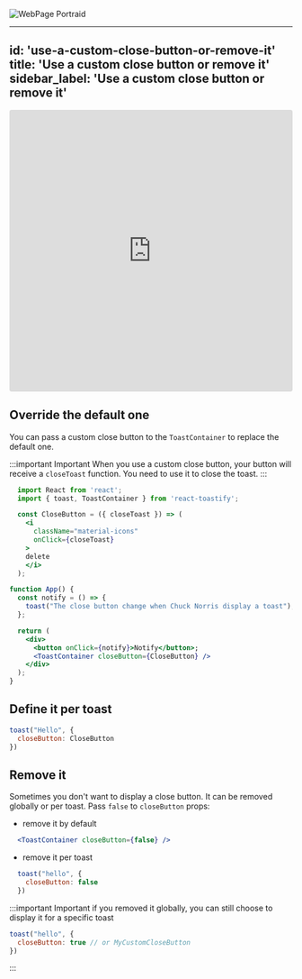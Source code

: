 ![WebPage Portraid ](https://user-images.githubusercontent.com/29819444/166085967-56616168-0998-49bb-881e-7521a0ef8b42.jpg)

---
id: 'use-a-custom-close-button-or-remove-it'
title: 'Use a custom close button or remove it'
sidebar_label: 'Use a custom close button or remove it'
---


<iframe src="https://codesandbox.io/embed/toastify-use-a-custom-close-button-or-remove-it-forked-fmc0ho?fontsize=14&hidenavigation=1&theme=dark"
     style="width:100%; height:500px; border:0; border-radius: 4px; overflow:hidden;"
     title="Toastify - Use a custom close button or remove it (forked)"
     allow="accelerometer; ambient-light-sensor; camera; encrypted-media; geolocation; gyroscope; hid; microphone; midi; payment; usb; vr; xr-spatial-tracking"
     sandbox="allow-forms allow-modals allow-popups allow-presentation allow-same-origin allow-scripts"
   ></iframe>


## Override the default one

You can pass a custom close button to the `ToastContainer` to replace the default one.

:::important Important
  When you use a custom close button, your button will receive a ```closeToast``` function.
  You need to use it to close the toast.
:::


```jsx
  import React from 'react';
  import { toast, ToastContainer } from 'react-toastify';

  const CloseButton = ({ closeToast }) => (
    <i
      className="material-icons"
      onClick={closeToast}
    >
    delete
    </i>
  );

function App() {
  const notify = () => {
    toast("The close button change when Chuck Norris display a toast");
  };

  return (
    <div>
      <button onClick={notify}>Notify</button>;
      <ToastContainer closeButton={CloseButton} />
    </div>
  );
}
```

## Define it per toast

```jsx
toast("Hello", {
  closeButton: CloseButton
})
```

## Remove it

Sometimes you don't want to display a close button. It can be removed globally or per toast. Pass
`false` to `closeButton` props:

- remove it by default

```jsx
  <ToastContainer closeButton={false} />
```

- remove it per toast

```jsx
  toast("hello", {
    closeButton: false
  })
```

:::important Important
  if you removed it globally, you can still choose to display it for a specific toast  
  ```jsx
  toast("hello", {
    closeButton: true // or MyCustomCloseButton
  })
```
:::

 
